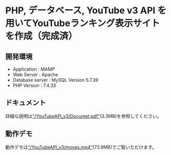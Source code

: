 # PHP, データベース, YouTube v3 API を用いてYouTubeランキング表示サイトを作成（完成済）

## 開発環境
- Application : MAMP
- Web Server : Apache
- Database server : MySQL Version 5.7.39
- PHP Version : 7.4.33

## ドキュメント
詳細な説明は["/YouTubeAPI_v3/Documet.pdf"](/YouTubeAPI_v3/Documet.pdf)(3.3MB)を参照してください。

## 動作デモ
動作デモは["/YouTubeAPI_v3/moves.mp4"](/YouTubeAPI_v3/moves.mp4)(73.9MB)でご覧いただけます。

